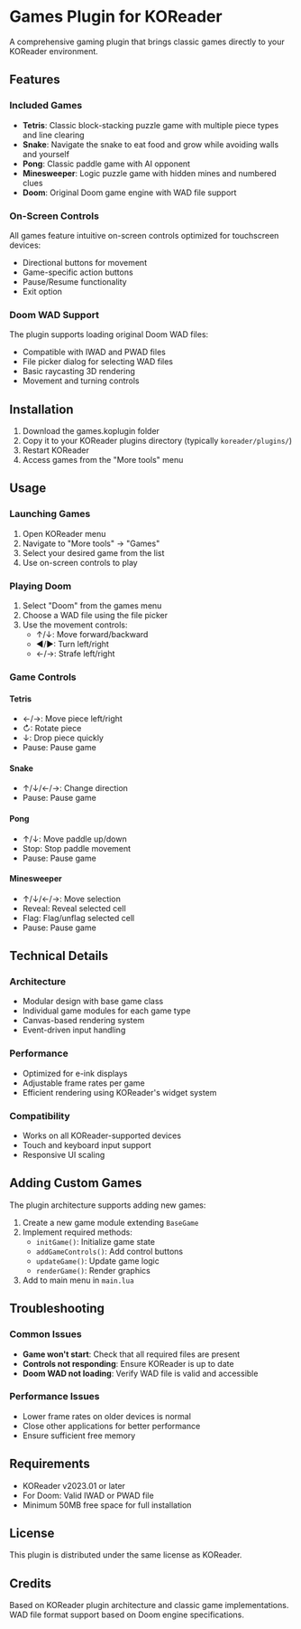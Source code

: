 # Games Plugin for KOReader

A comprehensive gaming plugin that brings classic games directly to your KOReader environment.

## Features

### Included Games
- **Tetris**: Classic block-stacking puzzle game with multiple piece types and line clearing
- **Snake**: Navigate the snake to eat food and grow while avoiding walls and yourself
- **Pong**: Classic paddle game with AI opponent
- **Minesweeper**: Logic puzzle game with hidden mines and numbered clues
- **Doom**: Original Doom game engine with WAD file support

### On-Screen Controls
All games feature intuitive on-screen controls optimized for touchscreen devices:
- Directional buttons for movement
- Game-specific action buttons
- Pause/Resume functionality
- Exit option

### Doom WAD Support
The plugin supports loading original Doom WAD files:
- Compatible with IWAD and PWAD files
- File picker dialog for selecting WAD files
- Basic raycasting 3D rendering
- Movement and turning controls

## Installation

1. Download the games.koplugin folder
2. Copy it to your KOReader plugins directory (typically `koreader/plugins/`)
3. Restart KOReader
4. Access games from the "More tools" menu

## Usage

### Launching Games
1. Open KOReader menu
2. Navigate to "More tools" → "Games"
3. Select your desired game from the list
4. Use on-screen controls to play

### Playing Doom
1. Select "Doom" from the games menu
2. Choose a WAD file using the file picker
3. Use the movement controls:
   - ↑/↓: Move forward/backward
   - ◄/►: Turn left/right
   - ←/→: Strafe left/right

### Game Controls

#### Tetris
- ←/→: Move piece left/right
- ↻: Rotate piece
- ↓: Drop piece quickly
- Pause: Pause game

#### Snake
- ↑/↓/←/→: Change direction
- Pause: Pause game

#### Pong
- ↑/↓: Move paddle up/down
- Stop: Stop paddle movement
- Pause: Pause game

#### Minesweeper
- ↑/↓/←/→: Move selection
- Reveal: Reveal selected cell
- Flag: Flag/unflag selected cell
- Pause: Pause game

## Technical Details

### Architecture
- Modular design with base game class
- Individual game modules for each game type
- Canvas-based rendering system
- Event-driven input handling

### Performance
- Optimized for e-ink displays
- Adjustable frame rates per game
- Efficient rendering using KOReader's widget system

### Compatibility
- Works on all KOReader-supported devices
- Touch and keyboard input support
- Responsive UI scaling

## Adding Custom Games

The plugin architecture supports adding new games:

1. Create a new game module extending `BaseGame`
2. Implement required methods:
   - `initGame()`: Initialize game state
   - `addGameControls()`: Add control buttons
   - `updateGame()`: Update game logic
   - `renderGame()`: Render graphics
3. Add to main menu in `main.lua`

## Troubleshooting

### Common Issues
- **Game won't start**: Check that all required files are present
- **Controls not responding**: Ensure KOReader is up to date
- **Doom WAD not loading**: Verify WAD file is valid and accessible

### Performance Issues
- Lower frame rates on older devices is normal
- Close other applications for better performance
- Ensure sufficient free memory

## Requirements

- KOReader v2023.01 or later
- For Doom: Valid IWAD or PWAD file
- Minimum 50MB free space for full installation

## License

This plugin is distributed under the same license as KOReader.

## Credits

Based on KOReader plugin architecture and classic game implementations.
WAD file format support based on Doom engine specifications.